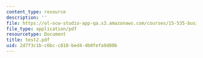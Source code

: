 ```yaml
---
content_type: resource
description: ''
file: https://ol-ocw-studio-app-qa.s3.amazonaws.com/courses/15-535-business-analysis-using-financial-statements-spring-2003/2d7f3c1bc6bcc818bed44b0fefa9d80b_test2.pdf
file_type: application/pdf
resourcetype: Document
title: test2.pdf
uid: 2d7f3c1b-c6bc-c818-bed4-4b0fefa9d80b
---
```

